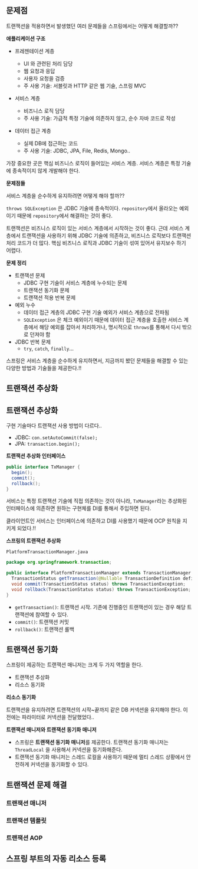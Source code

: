 ## 문제점

트랜잭션을 적용하면서 발생했던 여러 문제들을 스프링에서는 어떻게 해결할까??



**애플리케이션 구조**

- 프레젠테이션 계층
  - UI 와 관련된 처리 담당
  - 웹 요청과 응답
  - 사용자 요청을 검증
  - 주 사용 기술: 서블릿과 HTTP 같은 웹 기술, 스프링 MVC

- 서비스 계층
  - 비즈니스 로직 담당
  - 주 사용 기술: 가급적 특정 기술에 의존하지 않고, 순수 자바 코드로 작성
- 데이터 접근 계층
  - 실제 DB에 접근하는 코드
  - 주 사용 기술: JDBC, JPA, File, Redis, Mongo..



가장 중요한 곳은 핵심 비즈니스 로직이 들어있는 서비스 계층. 서비스 계층은 특정 기술에 종속적이지 않게 개발해야 한다.



**문제점들**

서비스 계층을 순수하게 유지하려면 어떻게 해야 할까??

`throws SQLException` 은 JDBC 기술에 종속적이다. `repository`에서 올라오는 예외이기 때문에 `repository`에서 해결하는 것이 좋다.



트랜잭션은 비즈니스 로직이 있는 서비스 계층에서 시작하는 것이 좋다. 근데 서비스 계층에서 트랜잭션을 사용하기 위해 JDBC 기술에 의존하고, 비즈니스 로직보다 트랜잭션 처리 코드가 더 많다. 핵심 비즈니스 로직과 JDBC 기술이 섞여 있어서 유지보수 하기 어렵다.



**문제 정리**

- 트랜잭션 문제
  - JDBC 구현 기술이 서비스 계층에 누수되는 문제
  - 트랜잭션 동기화 문제
  - 트랜잭션 적용 반복 문제
- 예외 누수
  - 데이터 접근 계층의 JDBC 구현 기술 예외가 서비스 계층으로 전파됨
  - `SQLException` 은 체크 예외이기 때문에 데이터 접근 계층을 호출한 서비스 계층에서 해당 예외를 잡아서 처리하거나, 명시적으로 `throws`를 통해서 다시 밖으로 던져야 함
- JDBC 반복 문제
  - `try`, `catch`, `finally`...



스프링은 서비스 계층을 순수하게 유지하면서, 지금까지 봤던 문제들을 해결할 수 있는 다양한 방법과 기술들을 제공한다.!!



## 트랜잭션 추상화



## 트랜잭션 추상화

구현 기술마다 트랜잭션 사용 방법이 다르다..

- JDBC: `con.setAutoCommit(false);`
- JPA: `transaction.begin();`



**트랜잭션 추상화 인터페이스**

``` java
public interface TxManager {
  begin();
  commit();
  rollback();
}
```



서비스는 특정 트랜잭션 기술에 직접 의존하는 것이 아니라, `TxManager`라는 추상화된 인터페이스에 의존하면 원하는 구현체를 DI를 통해서 주입하면 된다.

클라이언트인 서비스는 인터페이스에 의존하고 DI를 사용했기 때문에 OCP 원칙을 지키게 되었다.!!



**스프링의 트랜잭션 추상화**

`PlatformTransactionManager.java`

``` java
package org.springframework.transaction;

public interface PlatformTransactionManager extends TransactionManager {
  TransactionStatus getTransaction(@Nullable TransactionDefinition definition) throws TransactionException;
  void commit(TransactionStatus status) throws TransactionException;
  void rollback(TransactionStatus status) throws TransactionException;
}
```

- `getTransaction()`: 트랜잭션 시작. 기존에 진행중인 트랜잭션이 있는 경우 해당 트랜잭션에 참여할 수 있다.
- `commit()`: 트랜잭션 커밋
- `rollback()`: 트랜잭션 롤백



## 트랜잭션 동기화

스프링이 제공하는 트랜잭션 매니저는 크게 두 가지 역할을 한다.

- 트랜잭션 추상화
- 리소스 동기화



**리소스 동기화**

트랜잭션을 유지하려면 트랜잭션의 시작~끝까지 같은 DB 커넥션을 유지해야 한다. 이전에는 파라미터로 커넥션을 전달했었다..



**트랜잭션 매니저와 트랜잭션 동기화 매니저**

- 스프링은 **트랜잭션 동기화 매니저**를 제공한다. 트랜잭션 동기화 매니저는 `ThreadLocal` 을 사용해서 커넥션을 동기화해준다.
- 트랜잭션 동기화 매니저는 스레드 로컬을 사용하기 때문에 멀티 스레드 상황에서 안전하게 커넥션을 동기화할 수 있다.





## 트랜잭션 문제 해결



### 트랜잭션 매니저





### 트랜잭션 템플릿





### 트랜잭션 AOP





## 스프링 부트의 자동 리소스 등록